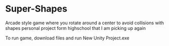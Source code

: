 # Super-Shapes
Arcade style game where you rotate around a center to avoid collisions with shapes
personal project form highschool that I am picking up again

To run game, download files and run New Unity Project.exe
